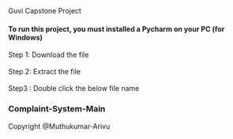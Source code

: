 <!DOCTYPE html>
<html lang="en">
<head>
    <meta charset="UTF-8">
    Guvi Capstone Project
</head>
<body>
<h4>To run this project, you must installed a Pycharm on your PC (for Windows)</h4>
Step 1: Download the file<br></br>
Step 2: Extract the file<br></br>
Step3 : Double click the below file name<h3>Complaint-System-Main</h3>
</body>
<footer>
    Copyright @Muthukumar-Arivu
</footer>
</html>
